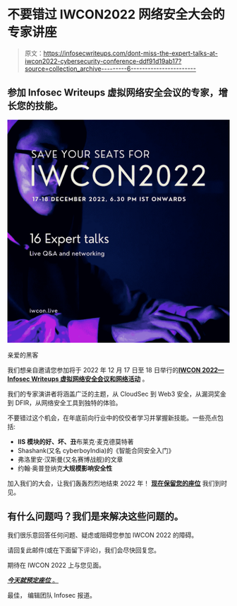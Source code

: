 # 不要错过 IWCON2022 网络安全大会的专家讲座

> 原文：<https://infosecwriteups.com/dont-miss-the-expert-talks-at-iwcon2022-cybersecurity-conference-ddf91d19ab17?source=collection_archive---------6----------------------->

## 参加 Infosec Writeups 虚拟网络安全会议的专家，增长您的技能。

![](img/17df60fc17b2ecc4044b68ba389e99d1.png)

亲爱的黑客

我们想亲自邀请您参加将于 2022 年 12 月 17 日至 18 日举行的[**IWCON 2022—Infosec Writeups 虚拟网络安全会议和网络活动**](https://iwcon.live/) 。

我们的专家演讲者将涵盖广泛的主题，从 CloudSec 到 Web3 安全，从漏洞奖金到 DFIR，从网络安全工具到独特的体验。

不要错过这个机会，在年底前向行业中的佼佼者学习并掌握新技能。一些亮点包括:

*   **IIS 模块的好、坏、丑**布莱克·麦克德莫特著
*   Shashank(又名 cyberboyIndia)的《智能合同安全入门》
*   弗洛里安·汉斯曼(又名赛博战舰)的文章
*   约翰·奥普登纳克**大规模影响安全性**

加入我们的大会，让我们轰轰烈烈地结束 2022 年！ [**现在保留您的座位**](https://iwcon.live/) 我们到时见。

## 有什么问题吗？我们是来解决这些问题的。

我们很乐意回答任何问题、疑虑或阻碍您参加 IWCON 2022 的障碍。

请回复此邮件(或在下面留下评论)，我们会尽快回复您。

期待在 IWCON 2022 上与您见面。

[***今天就预定座位*** 。](https://razorpay.com/payment-button/pl_K8cxPtmUyBH2PC/view)

最佳，
编辑团队
Infosec 报道。